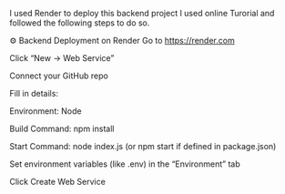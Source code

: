 I used Render to deploy this backend project 
I used online Turorial and followed the following steps to do so.

⚙️ Backend Deployment on Render
Go to https://render.com

Click “New → Web Service”

Connect your GitHub repo

Fill in details:

Environment: Node

Build Command: npm install

Start Command: node index.js (or npm start if defined in package.json)

Set environment variables (like .env) in the “Environment” tab

Click Create Web Service